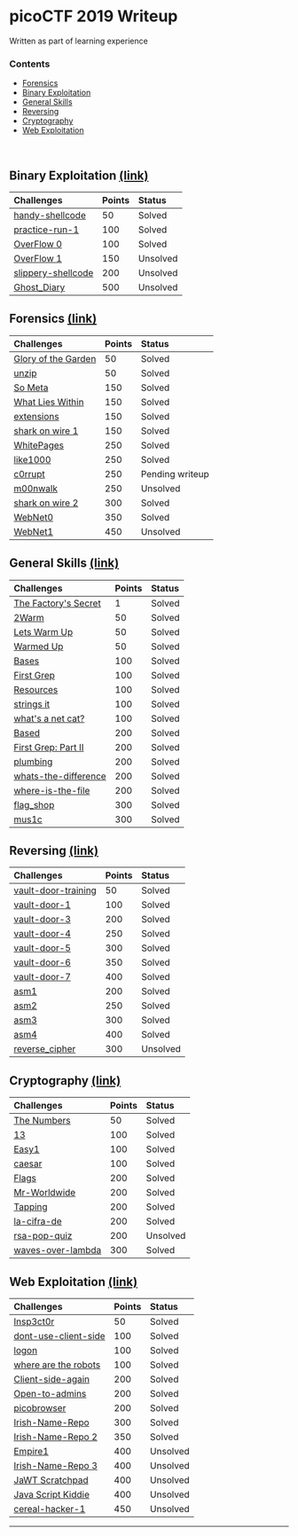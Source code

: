 # picoCTF 2019 Writeup

Written as part of learning experience

### Contents

*   [Forensics](#forensics-link)
*   [Binary Exploitation](#binary-exploitation-link)
*   [General Skills](#general-skills-link)
*   [Reversing](#reversing-link)
*   [Cryptography](#cryptography-link)
*   [Web Exploitation](#web-exploitation-link)

<br/>

## Binary Exploitation [(link)](binary-exploitation)

| Challenges                                              | Points     | Status |
|:--------------------------------------------------------|:-----------|:-------|
| [handy-shellcode](binary-exploitation#handy-shellcode)  | 50         | Solved |
| [practice-run-1](binary-exploitation#practice-run-1)    | 100        | Solved |
| [OverFlow 0](binary-exploitation#OverFlow-0)            | 100        | Solved |
| [OverFlow 1](binary-exploitation#OverFlow-1)            | 150        | Unsolved |
| [slippery-shellcode](binary-exploitation#slippery-shellcode)   | 200        | Unsolved |
| [Ghost_Diary](binary-exploitation#Ghost_Diary)          | 500        | Unsolved |

## Forensics [(link)](forensics)

| Challenges                                                     | Points | Status |
|:---------------------------------------------------------------|:-------|:-------|
| [Glory of the Garden](forensics#Glory-of-the-Garden)           | 50     | Solved |
| [unzip](forensics#unzip)            							 | 50     | Solved |
| [So Meta](forensics#so-meta)                          		 | 150    | Solved |
| [What Lies Within](forensics#what-lies-within) 		         | 150    | Solved |
| [extensions](forensics#extensions) 						     | 150    | Solved |
| [shark on wire 1](forensics#shark-on-wire-1) 				     | 150    | Solved |
| [WhitePages](forensics#WhitePages) 				     		 | 250    | Solved |
| [like1000](forensics#like1000) 				                 | 250    | Solved |
| [c0rrupt](forensics#c0rrupt) 				    				 | 250    | Pending writeup  |
| [m00nwalk](forensics#m00nwalk) 				    			 | 250    | Unsolved |
| [shark on wire 2](forensics#shark-on-wire-2) 				     | 300    | Solved |
| [WebNet0](forensics#WebNet0) 				                     | 350    | Solved |
| [WebNet1](forensics#WebNet1) 				                     | 450    | Unsolved |

## General Skills [(link)](general-skills)

| Challenges                                        | Points     | Status |
|:--------------------------------------------------|:-----------|:-------|
| [The Factory's Secret](general-skills#The-Factorys-Secret)            | 1           | Solved |
| [2Warm](general-skills#2Warm)           								 | 50          | Solved |
| [Lets Warm Up](general-skills#Lets-Warm-Up)           				 | 50          | Solved |
| [Warmed Up](general-skills#Warmed-Up)             					 | 50          | Solved |
| [Bases](general-skills#bases)                  						 | 100         | Solved |
| [First Grep](general-skills#First-Grep)                 				 | 100         | Solved |
| [Resources](general-skills#Resources)                 				 | 100         | Solved |
| [strings it](general-skills#strings-it)                 				 | 100         | Solved |
| [what's a net cat?](general-skills#whats-a-netcat?)                    | 100         | Solved |
| [Based ](general-skills#based)                 					     | 200         | Solved |
| [First Grep: Part II ](general-skills#First-Grep-Part-II )             | 200         | Solved |
| [plumbing ](general-skills#plumbing)                       	         | 200         | Solved |
| [whats-the-difference ](general-skills#whats-the-difference)           | 200         | Solved |
| [where-is-the-file](general-skills#where-is-the-file )               	 | 200         | Solved |
| [flag_shop](general-skills#flag_shop )               	                 | 300         | Solved |
| [mus1c](general-skills#mus1c )               	               		     | 300         | Solved |

## Reversing [(link)](reversing)
| Challenges                                  | Points     | Status |
|:--------------------------------------------|:-----------|:-------|
| [vault-door-training](reversing#vault-door-training)      | 50         | Solved |
| [vault-door-1](reversing#vault-door-1)       				| 100        | Solved |
| [vault-door-3](reversing#vault-door-3)       				| 200        | Solved |
| [vault-door-4](reversing#vault-door-4)       				| 250        | Solved |
| [vault-door-5](reversing#vault-door-5)       				| 300        | Solved |
| [vault-door-6](reversing#vault-door-6)       				| 350        | Solved |
| [vault-door-7](reversing#vault-door-7)       				| 400        | Solved |
| [asm1](reversing#asm1)       							    | 200        | Solved |
| [asm2](reversing#asm2)       							    | 250        | Solved |
| [asm3](reversing#asm3)       							    | 300        | Solved |
| [asm4](reversing#asm4)       							    | 400        | Solved |
| [reverse_cipher](reversing#reverse_cipher)       			| 300        | Unsolved |

## Cryptography [(link)](cryptography)
| Challenges                                                | Points     | Status   |
|:----------------------------------------------------------|:-----------|:---------|
| [The Numbers ](cryptography#The-Numbers)       		 	 | 50        | Solved   |
| [13](cryptography#13)          							 | 100        | Solved   |
| [Easy1](cryptography#Easy1)         				   		 | 100        | Solved   |
| [caesar](cryptography#caesar)         				     | 100        | Solved   |
| [Flags](cryptography#Flags)           					 | 200        | Solved   |
| [Mr-Worldwide](cryptography#Mr-Worldwide)           		 | 200        | Solved   |
| [Tapping](cryptography#Tapping)           				 | 200        | Solved   |
| [la-cifra-de](cryptography#la-cifra-de)           		 | 200        | Solved   |
| [rsa-pop-quiz](cryptography#rsa-pop-quiz)           		 | 200        | Unsolved |
| [waves-over-lambda](cryptography#waves-over-lambda)        | 300        | Solved   |

## Web Exploitation [(link)](web-exploitation)
| Challenges                                                            | Points | Status |
|:----------------------------------------------------------------------|:-------|:-------|
| [Insp3ct0r](web-exploitation#Insp3ct0r)                               | 50     | Solved |
| [dont-use-client-side](web-exploitation#dont-use-client-side)         | 100    | Solved |
| [logon](web-exploitation#logon)                                       | 100    | Solved |
| [where are the robots](web-exploitation#where-are-the-robots)         | 100    | Solved |
| [Client-side-again](web-exploitation#Client-side-again)               | 200    | Solved |
| [Open-to-admins](web-exploitation#Open-to-admins)         			| 200    | Solved |
| [picobrowser](web-exploitation#picobrowser)         					| 200    | Solved |
| [Irish-Name-Repo](web-exploitation#Irish-Name-Repo)         			| 300    | Solved |
| [Irish-Name-Repo 2](web-exploitation#Irish-Name-Repo-2)         	    | 350    | Solved |
| [Empire1](web-exploitation#Empire1)         	   						| 400    | Unsolved |
| [Irish-Name-Repo 3](web-exploitation#Irish-Name-Repo-3)         	    | 400    | Unsolved |
| [JaWT Scratchpad](web-exploitation#JaWT-Scratchpad)              	    | 400    | Unsolved |
| [Java Script Kiddie](web-exploitation#JavaScript-Kiddie)              | 400    | Unsolved |
| [cereal-hacker-1](web-exploitation#cereal-hacker-1)                   | 450    | Unsolved |

- - -
